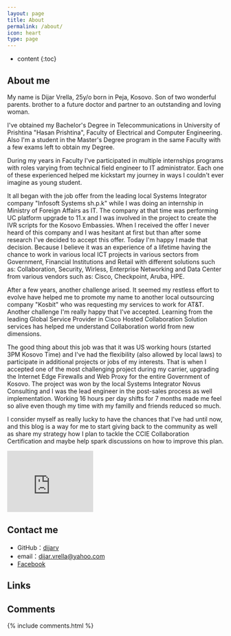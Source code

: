 ```yaml
---
layout: page
title: About
permalink: /about/
icon: heart
type: page
---
```


* content
{:toc}

## About me

My name is Dijar Vrella, 25y/o born in Peja, Kosovo. Son of two wonderful parents. brother to a future doctor and partner to an outstanding and loving woman.

I've obtained my Bachelor's Degree in Telecommunications in University of Prishtina "Hasan Prishtina", Faculty of Electrical and Computer Engineering. Also I'm a student in the Master's Degree program in the same Faculty with a few exams left to obtain my Degree.

During my years in Faculty I've participated in multiple internships programs with roles varying from technical field engineer to IT administrator. Each one of these experienced helped me kickstart my journey in ways I couldn't ever imagine as young student. 

It all began with the job offer from the leading local Systems Integrator company "Infosoft Systems sh.p.k" while I was doing an internship in Ministry of Foreign Affairs as IT. The company at that time was performing UC platform upgrade to 11.x and I was involved in the project to create the IVR scripts for the Kosovo Embassies. When I received the offer I never heard of this company and I was hesitant at first but than after some research I've decided to accept this offer. Today I'm happy I made that decision. Because I believe it was an experience of a lifetime having the chance to work in various local ICT projects in various sectors from Government, Financial Institutions and Retail with different solutions such as: Collaboration, Security, Wirless, Enterprise Networking and Data Center from various vendors such as: Cisco, Checkpoint, Aruba, HPE.

After a few years, another challenge arised. It seemed my restless effort to evolve have helped me to promote my name to another local outsourcing company "Kosbit" who was requesting my services to work for AT&T. Another challenge I'm really happy that I've accepted. Learning from the leading Global Service Provider in Cisco Hosted Collaboration Solution services has helped me understand Collaboration world from new dimensions. 

The good thing about this job was that it was US working hours (started 3PM Kosovo Time) and I've had the flexibility (also allowed by local laws) to participate in additional projects or jobs of my interests. That is when I accepted one of the most challenging project during my carrier, upgrading the Internet Edge Firewalls and Web Proxy for the entire Government of Kosovo. The project was won by the local Systems Integrator Novus Consulting and I was the lead engineer in the post-sales process as well implementation. Working 16 hours per day shifts for 7 months made me feel so alive even though my time with my familly and friends reduced so much. 

I consider myself as really lucky to have the chances that I've had until now, and this blog is a way for me to start giving back to the community as well as share my strategy how I plan to tackle the CCIE Collaboration Certification and maybe help spark discussions on how to improve this plan.  


<iframe src="https://githubbadge.appspot.com/dijarv?s=1" style="border: 0;height: 142px;width: 200px;overflow: hidden;" frameBorder="0"></iframe>

## Contact me

* GitHub：[dijarv](https://github.com/dijarv)
* email：dijar.vrella@yahoo.com
* [Facebook](https://www.facebook.com/dijarv)

## Links

## Comments

{% include comments.html %}
